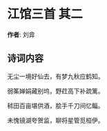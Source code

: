 # 江馆三首  其二

**作者**: 刘弇

## 诗词内容

无尘一境好仙去，有梦九秋应鹤知。

弱筿婵娟藏别坞，野荭高下补疏篱。

秫田百亩堪供酒，脍手千刀间忆鲻。

未愧镜湖夸贺监，聊将星管觅桓伊。

